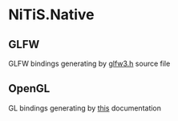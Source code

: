 # NiTiS.Native

## GLFW
GLFW bindings generating by [glfw3.h](https://github.com/glfw/glfw/blob/master/include/GLFW/glfw3.h) source file

## OpenGL

GL bindings generating by [this](https://raw.githubusercontent.com/KhronosGroup/OpenGL-Registry/main/xml/gl.xml) documentation